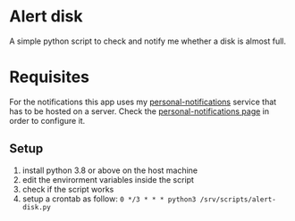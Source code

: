 # Alert disk
A simple python script to check and notify me whether a disk is almost full.

# Requisites
For the notifications this app uses my [personal-notifications](https://github.com/paolobasso99/personal-notifications) service that has to be hosted on a server. Check the [personal-notifications page](https://github.com/paolobasso99/personal-notifications) in order to configure it.

## Setup
1. install python 3.8 or above on the host machine
2. edit the envirorment variables inside the script
3. check if the script works
4. setup a crontab as follow: `0 */3 * * * python3 /srv/scripts/alert-disk.py`

